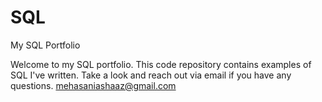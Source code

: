 # SQL
My SQL Portfolio

Welcome to my SQL portfolio. This code repository contains examples of SQL I've written. Take a look and reach out via email if you have any questions. mehasaniashaaz@gmail.com
